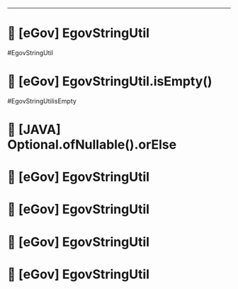<hr>

# 📌 [eGov] EgovStringUtil 
#EgovStringUtil 
# 📌 [eGov] EgovStringUtil.isEmpty()
#EgovStringUtilisEmpty 

# 📌 [JAVA] Optional.ofNullable().orElse
# 📌 [eGov] EgovStringUtil 
# 📌 [eGov] EgovStringUtil 
# 📌 [eGov] EgovStringUtil 
# 📌 [eGov] EgovStringUtil 
